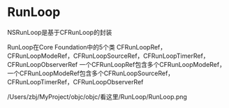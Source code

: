 #  RunLoop

NSRunLoop是基于CFRunLoop的封装

RunLoop在Core Foundation中的5个类
CFRunLoopRef，CFRunLoopModeRef，CFRunLoopSourceRef，CFRunLoopTimerRef，CFRunLoopObserverRef
一个CFRunLoopRef包含多个CFRunLoopModeRef，一个CFRunLoopModeRef包含多个CFRunLoopSourceRef，CFRunLoopTimerRef，CFRunLoopObserverRef

/Users/zbj/MyProject/objc/objc/看这里/RunLoop/RunLoop.png

